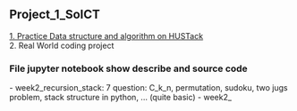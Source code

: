 ## Project_1_SoICT
<a href="#P1"> 1. Practice Data structure and algorithm on HUSTack </a> <br>
2. Real World coding project

<h3 id="P1">File jupyter notebook show describe and source code</h3>
- week2_recursion_stack: 7 question: C_k_n, permutation, sudoku, two jugs problem, stack structure in python, ... (quite basic)
- week2_
